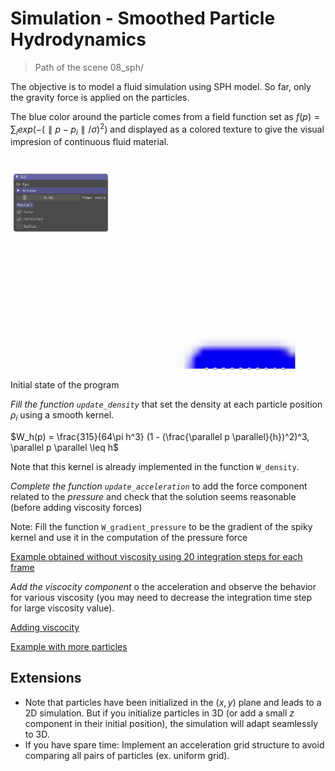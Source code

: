 # Simulation - Smoothed Particle Hydrodynamics

> Path of the scene 08_sph/

The objective is to model a fluid simulation using SPH model. So far, only the gravity force is applied on the particles.

The blue color around the particle comes from a field function set as $f(p)=\sum_i exp(-(\parallel p - p_i \parallel / \sigma)^2)$ and displayed as a colored texture to give the visual impresion of continuous fluid material.

![Initial state of the program](baseprogram.gif)Initial state of the program

*Fill the function `update_density`* that set the density at each particle position $\rho_i$ using a smooth kernel.

$W_h(p) = \frac{315}{64\pi h^3} (1 - (\frac{\parallel p \parallel}{h})^2)^3, \parallel p \parallel \leq h$

Note that this kernel is already implemented in the function `W_density`.

*Complete the function `update_acceleration`* to add the force component related to the *pressure* and check that the solution seems reasonable (before adding viscosity forces)

Note: Fill the function `W_gradient_pressure` to be the gradient of the spiky kernel and use it in the computation of the pressure force

[Example obtained without viscosity using 20 integration steps for each frame](solpressure.gif)

*Add the viscocity component* o the acceleration and observe the behavior for various viscosity (you may need to decrease the integration time step for large viscosity value).

[Adding viscocity](solviscocity1.gif)

[Example with more particles](solviscocity2.gif)

## Extensions

- Note that particles have been initialized in the $(x,y)$ plane and leads to a 2D simulation. But if you initialize particles in 3D (or add a small $z$ component in their initial position), the simulation will adapt seamlessly to 3D.
- If you have spare time: Implement an acceleration grid structure to avoid comparing all pairs of particles (ex. uniform grid). 